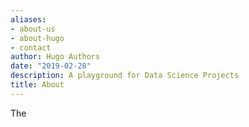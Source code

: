 ```yaml
---
aliases:
- about-us
- about-hugo
- contact
author: Hugo Authors
date: "2019-02-28"
description: A playground for Data Science Projects
title: About
---
```


The 
